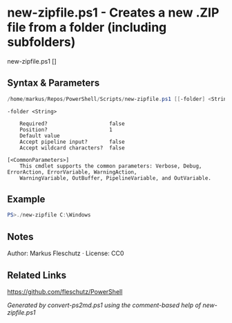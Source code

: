 # new-zipfile.ps1 - Creates a new .ZIP file from a folder (including subfolders)

new-zipfile.ps1 [<folder>]

## Syntax & Parameters
```powershell
/home/markus/Repos/PowerShell/Scripts/new-zipfile.ps1 [[-folder] <String>] [<CommonParameters>]
```

```
-folder <String>
    
    Required?                    false
    Position?                    1
    Default value                
    Accept pipeline input?       false
    Accept wildcard characters?  false
```

```
[<CommonParameters>]
    This cmdlet supports the common parameters: Verbose, Debug, ErrorAction, ErrorVariable, WarningAction, 
    WarningVariable, OutBuffer, PipelineVariable, and OutVariable.
```

## Example
```powershell
PS>./new-zipfile C:\Windows
```


## Notes
Author: Markus Fleschutz · License: CC0

## Related Links
https://github.com/fleschutz/PowerShell

*Generated by convert-ps2md.ps1 using the comment-based help of new-zipfile.ps1*
